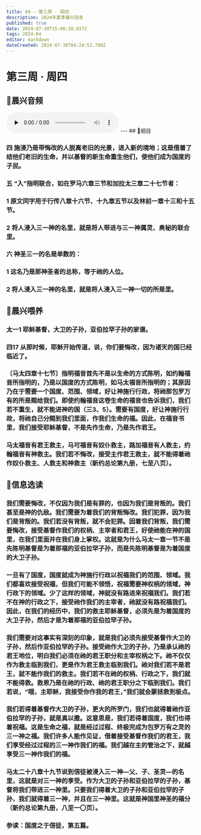 ```yaml
---
title: 04---第三周 · 周四
description: 2024年夏季晨兴信息
published: true
date: 2024-07-30T15:08:20.037Z
tags: 2024-04
editor: markdown
dateCreated: 2024-07-30T04:24:52.709Z
---
```


# 第三周 · 周四
## 🎵晨兴音频
<audio id="audio" controls="" preload="none">
      <source id="mp3" src="/2024-04/week3/week3day4.mp3">
</audio>
---
## 📖纲目

### 四    施浸乃是带悔改的人脱离老旧的光景，进入新的境地；这是借着了结他们老旧的生命，并以基督的新生命重生他们，使他们成为国度的子民。

### 五    “入”指明联合，如在罗马六章三节和加拉太三章二十七节者：

### 1    原文同字用于行传八章十六节、十九章五节以及林前一章十三和十五节。

### 2    将人浸入三一神的名里，就是将人带进与三一神属灵、奥秘的联合里。

### 六    神圣三一的名是单数的：

### 1    这名乃是那神圣者的总称，等于祂的人位。

### 2    将人浸入三一神的名里，就是将人浸入三一神一切的所是里。

## 📖晨兴喂养

### 太一1    耶稣基督，大卫的子孙，亚伯拉罕子孙的家谱。

### 四17    从那时候，耶稣开始传道，说，你们要悔改，因为诸天的国已经临近了。

### 〔马太四章十七节〕指明福音首先不是以生命的方式陈明，如约翰福音所指明的，乃是以国度的方式陈明，如马太福音所指明的；其原因乃在于需要一个国度、范围、领域，好让神施行行政，将祂那包罗万有的所是赐给我们。即使约翰福音这卷生命的福音也告诉我们，我们若不重生，就不能进神的国（三3、5）。需要有国度，好让神施行行政，将祂自己分赐到我们里面，作我们生命的福。因此，在福音书里，我们接受耶稣基督，不是先作生命，乃是先作君王。

### 马太福音有君王救主，马可福音有奴仆救主，路加福音有人救主，约翰福音有神救主。我们若不悔改，接受主作君王救主，就不能得着祂作奴仆救主、人救主和神救主（新约总论第九册，七至八页）。

## 📖信息选读

### 我们需要悔改，不仅因为我们是有罪的，也因为我们是背叛的。我们甚至是神的仇敌。我们需要为着我们的背叛悔改。我们犯罪，因为我们是背叛的。我们若没有背叛，就不会犯罪。因着我们背叛，我们需要悔改，接受基督作我们的权柄、主宰者和君王，好使祂能在神的国里，在我们里面并在我们身上掌权。这就是为什么马太一章一节不是先陈明基督是为着那福的亚伯拉罕子孙，而是先陈明基督是为着国度的大卫子孙。

### 一旦有了国度，国度就成为神施行行政以祝福我们的范围、领域。我们都喜欢接受祝福，但我们可能不领悟，祝福需要神权柄的领域，神行政下的领域。少了这样的领域，神就没有路进来祝福我们。我们若不在神的行政之下，接受祂作我们的主宰者，祂就没有路祝福我们。因此，在我们的经历中，我们的救主耶稣基督，必须先是为着国度的大卫子孙，然后才是为着那福的亚伯拉罕子孙。

### 我们需要对这事实有深刻的印象，就是我们必须先接受基督作大卫的子孙，然后作亚伯拉罕的子孙。接受祂作大卫的子孙，乃是承认祂的君王地位，明白我们必须在祂的君王职分和主宰权柄之下。祂不仅仅作为救主临到我们，更是作为君王救主临到我们。祂对我们若不是君王，就不能作我们的救主。我们若不在祂的权柄、行政之下，我们就不能得救。救恩乃是在祂的行政、祂的君王职分之下临到我们。我们若说，“哦，主耶稣，我接受你作我的君王，”我们就会蒙拯救到极点。



### 我们若得着基督作大卫的子孙，更大的所罗门，我们也就得着祂作亚伯拉罕的子孙，就是真以撒。这意思是，我们若得着国度，我们也得着祝福。这是生命之福，就是经过过程、终极完成为包罗万有之灵的三一神之福。我们许多人能作见证，借着接受基督作我们的君王，我们享受经过过程的三一神作我们的福。我们越在主的管治之下，就越享受三一神作我们的福。

### 马太二十八章十九节说到信徒被浸入三一神—父、子、圣灵—的名里，这就是对三一神的享受。作为大卫的子孙和亚伯拉罕的子孙，基督将我们带进三一神里。只要我们得着大卫的子孙和亚伯拉罕的子孙，我们就得着三一神，并且在三一神里。这就是神国里神圣的福分（新约总论第九册，八至一〇页）。

### 参读：国度之于信徒，第五篇。
<!-- Google tag (gtag.js) -->
<script async src="https://www.googletagmanager.com/gtag/js?id=G-1P8709Z16T"></script>
<script>
  window.dataLayer = window.dataLayer || [];
  function gtag(){dataLayer.push(arguments);}
  gtag('js', new Date());

  gtag('config', 'G-1P8709Z16T');
</script>
